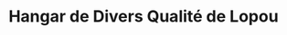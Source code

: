 ---
title: "Hangar de Divers Qualité de Lopou"
url: /macenta/hangar-de-divers-qualite-de-lopou/
shop: Lebensmittel
---
